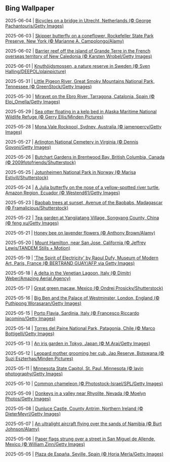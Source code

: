 ## Bing Wallpaper
2025-06-04 | [Bicycles on a bridge in Utrecht, Netherlands (© George Pachantouris/Getty Images)](./wallpaper/2025-06-04.jpg) 

2025-06-03 | [Skipper butterfly on a coneflower, Rockefeller State Park Preserve, New York (© Marianne A. Campolongo/Alamy)](./wallpaper/2025-06-03.jpg) 

2025-06-02 | [Barrier reef off the island of Grande Terre in the French overseas territory of New Caledonia (© Karsten Wrobel/Getty Images)](./wallpaper/2025-06-02.jpg) 

2025-06-01 | [Knuthöjdsmossen, a nature reserve in Sweden (© Sven Halling/DEEPOL/plainpicture)](./wallpaper/2025-06-01.jpg) 

2025-05-31 | [Little Pigeon River, Great Smoky Mountains National Park, Tennessee (© GreenStock/Getty Images)](./wallpaper/2025-05-31.jpg) 

2025-05-30 | [Miravet on the Ebro River, Tarragona, Catalonia, Spain (© Eloi_Omella/Getty Images)](./wallpaper/2025-05-30.jpg) 

2025-05-29 | [Sea otter floating in a kelp bed in Alaska Maritime National Wildlife Refuge (© Gerry Ellis/Minden Pictures)](./wallpaper/2025-05-29.jpg) 

2025-05-28 | [Mona Vale Rockpool, Sydney, Australia (© jamenpercy/Getty Images)](./wallpaper/2025-05-28.jpg) 

2025-05-27 | [Arlington National Cemetery in Virginia (© Dennis Govoni/Getty Images)](./wallpaper/2025-05-27.jpg) 

2025-05-26 | [Butchart Gardens in Brentwood Bay, British Columbia, Canada (© 2009fotofriends/Shutterstock)](./wallpaper/2025-05-26.jpg) 

2025-05-25 | [Jotunheimen National Park in Norway (© Marisa Estivill/Shutterstock)](./wallpaper/2025-05-25.jpg) 

2025-05-24 | [A Julia butterfly on the nose of a yellow-spotted river turtle, Amazon Region, Ecuador (© Westend61/Getty Images)](./wallpaper/2025-05-24.jpg) 

2025-05-23 | [Baobab trees at sunset, Avenue of the Baobabs, Madagascar (© Framalicious/Shutterstock)](./wallpaper/2025-05-23.jpg) 

2025-05-22 | [Tea garden at Yangjiatang Village, Songyang County, China (© feng xu/Getty Images)](./wallpaper/2025-05-22.jpg) 

2025-05-21 | [Honey bee on lavender flowers (© Anthony Brown/Alamy)](./wallpaper/2025-05-21.jpg) 

2025-05-20 | [Mount Hamilton, near San Jose, California (© Jeffrey Lewis/TANDEM Stills + Motion)](./wallpaper/2025-05-20.jpg) 

2025-05-19 | ['The Spirit of Electricity' by Raoul Dufy, Museum of Modern Art, Paris, France (© BERTRAND GUAY/AFP via Getty Images)](./wallpaper/2025-05-19.jpg) 

2025-05-18 | [A delta in the Venetian Lagoon, Italy (© Dimitri Weber/Amazing Aerial Agency)](./wallpaper/2025-05-18.jpg) 

2025-05-17 | [Great green macaw, Mexico (© Ondrej Prosicky/Shutterstock)](./wallpaper/2025-05-17.jpg) 

2025-05-16 | [Big Ben and the Palace of Westminster, London, England (© Puthipong Worasaran/Getty Images)](./wallpaper/2025-05-16.jpg) 

2025-05-15 | [Porto Flavia, Sardinia, Italy (© Francesco Riccardo Iacomino/Getty Images)](./wallpaper/2025-05-15.jpg) 

2025-05-14 | [Torres del Paine National Park, Patagonia, Chile (© Marco Bottigelli/Getty Images)](./wallpaper/2025-05-14.jpg) 

2025-05-13 | [An iris garden in Tokyo, Japan (© M.Arai/Getty Images)](./wallpaper/2025-05-13.jpg) 

2025-05-12 | [Leopard mother grooming her cub, Jao Reserve, Botswana (© Suzi Eszterhas/Minden Pictures)](./wallpaper/2025-05-12.jpg) 

2025-05-11 | [Minnesota State Capitol, St. Paul, Minnesota (© lavin photography/Getty Images)](./wallpaper/2025-05-11.jpg) 

2025-05-10 | [Common chameleon (© Photostock-Israel/SPL/Getty Images)](./wallpaper/2025-05-10.jpg) 

2025-05-09 | [Donkeys in a valley near Rhyolite, Nevada (© Moelyn Photos/Getty Images)](./wallpaper/2025-05-09.jpg) 

2025-05-08 | [Dunluce Castle, County Antrim, Northern Ireland (© DieterMeyrl/Getty Images)](./wallpaper/2025-05-08.jpg) 

2025-05-07 | [An ultralight aircraft flying over the sands of Namibia (© Burt Johnson/Alamy)](./wallpaper/2025-05-07.jpg) 

2025-05-06 | [Paper flags strung over a street in San Miguel de Allende, Mexico (© William Zinn/Getty Images)](./wallpaper/2025-05-06.jpg) 

2025-05-05 | [Plaza de España, Seville, Spain (© Horia Merla/Getty Images)](./wallpaper/2025-05-05.jpg) 

